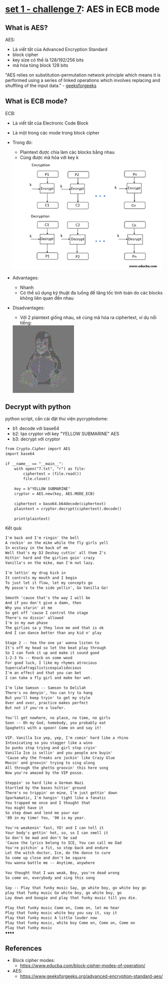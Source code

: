 # **[set 1 - challenge 7](https://cryptopals.com/sets/1/challenges/7): AES in ECB mode**

## What is AES?
AES:
- Là viết tắt của Advanced Encryption Standard
- block cipher
- key size có thể là 128/192/256 bits
- mã hóa từng block 128 bits

"AES relies on substitution-permutation network principle which means it is performed using a series of linked operations which involves replacing and shuffling of the input data." - [geeksforgeeks](https://www.geeksforgeeks.org/advanced-encryption-standard-aes/)
## What is ECB mode?
ECB:
- Là viết tắt của Electronic Code Block
- Là một trong các mode trong block cipher
- Trong đó:
    - Plaintext được chia làm các blocks bằng nhau
    - Cùng được mã hóa với key k

    <img src="pictures/ecb.png">

- Advantages:
    - Nhanh
    - Có thể sử dụng kỹ thuật đa luồng để tăng tốc tính toán do các blocks không liên quan đến nhau
- Disadvantages:
    - Với 2 plaintext giống nhau, sẽ cùng mã hóa ra ciphertext, ví dụ nổi tiếng:

    <img src="pictures/penguin.jpg">

## Decrypt with python
python script, cần cài đặt thư viện pycryptodome:
- b1: decode với base64
- b2: tạo cryptor với key "YELLOW SUBMARINE" AES
- b3: decrypt với cryptor
```
from Crypto.Cipher import AES
import base64

if __name__ == "__main__":
    with open("7.txt", "r") as file:
        ciphertext = (file.read())
        file.close()
        
    key = b"YELLOW SUBMARINE"
    cryptor = AES.new(key, AES.MODE_ECB)

    ciphertext = base64.b64decode(ciphertext)
    plaintext = cryptor.decrypt(ciphertext).decode()
    
    print(plaintext)
```
Kết quả:
```
I'm back and I'm ringin' the bell 
A rockin' on the mike while the fly girls yell
In ecstasy in the back of me
Well that's my DJ Deshay cuttin' all them Z's
Hittin' hard and the girlies goin' crazy
Vanilla's on the mike, man I'm not lazy.

I'm lettin' my drug kick in
It controls my mouth and I begin
To just let it flow, let my concepts go
My posse's to the side yellin', Go Vanilla Go!

Smooth 'cause that's the way I will be
And if you don't give a damn, then
Why you starin' at me
So get off 'cause I control the stage
There's no dissin' allowed
I'm in my own phase
The girlies sa y they love me and that is ok
And I can dance better than any kid n' play

Stage 2 -- Yea the one ya' wanna listen to
It's off my head so let the beat play through
So I can funk it up and make it sound good
1-2-3 Yo -- Knock on some wood
For good luck, I like my rhymes atrocious
Supercalafragilisticexpialidocious
I'm an effect and that you can bet
I can take a fly girl and make her wet.

I'm like Samson -- Samson to Delilah
There's no denyin', You can try to hang
But you'll keep tryin' to get my style
Over and over, practice makes perfect
But not if you're a loafer.

You'll get nowhere, no place, no time, no girls
Soon -- Oh my God, homebody, you probably eat
Spaghetti with a spoon! Come on and say it!

VIP. Vanilla Ice yep, yep, I'm comin' hard like a rhino
Intoxicating so you stagger like a wino
So punks stop trying and girl stop cryin'
Vanilla Ice is sellin' and you people are buyin'
'Cause why the freaks are jockin' like Crazy Glue
Movin' and groovin' trying to sing along
All through the ghetto groovin' this here song
Now you're amazed by the VIP posse.

Steppin' so hard like a German Nazi
Startled by the bases hittin' ground
There's no trippin' on mine, I'm just gettin' down
Sparkamatic, I'm hangin' tight like a fanatic
You trapped me once and I thought that
You might have it
So step down and lend me your ear
'89 in my time! You, '90 is my year.

You're weakenin' fast, YO! and I can tell it
Your body's gettin' hot, so, so I can smell it
So don't be mad and don't be sad
'Cause the lyrics belong to ICE, You can call me Dad
You're pitchin' a fit, so step back and endure
Let the witch doctor, Ice, do the dance to cure
So come up close and don't be square
You wanna battle me -- Anytime, anywhere

You thought that I was weak, Boy, you're dead wrong
So come on, everybody and sing this song

Say -- Play that funky music Say, go white boy, go white boy go
play that funky music Go white boy, go white boy, go
Lay down and boogie and play that funky music till you die.

Play that funky music Come on, Come on, let me hear
Play that funky music white boy you say it, say it
Play that funky music A little louder now
Play that funky music, white boy Come on, Come on, Come on
Play that funky music
♦♦♦♦
```

## References
- Block cipher modes: 
    - https://www.educba.com/block-cipher-modes-of-operation/
- AES: 
    - https://www.geeksforgeeks.org/advanced-encryption-standard-aes/
